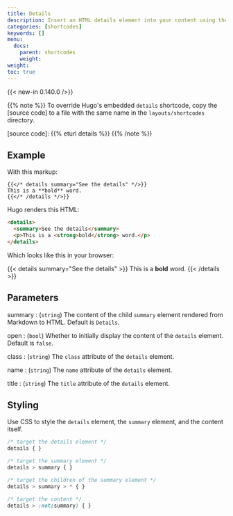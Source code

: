 ```yaml
---
title: Details
description: Insert an HTML details element into your content using the details shortcode.
categories: [shortcodes]
keywords: []
menu:
  docs:
    parent: shortcodes
    weight:
weight:
toc: true
---
```


{{< new-in 0.140.0 />}}

{{% note %}}
To override Hugo's embedded `details` shortcode, copy the [source code] to a file with the same name in the `layouts/shortcodes` directory.

[source code]: {{% eturl details %}}
{{% /note %}}

## Example

With this markup:

```text
{{</* details summary="See the details" */>}}
This is a **bold** word.
{{</* /details */>}}
```

Hugo renders this HTML:

```html
<details>
  <summary>See the details</summary>
  <p>This is a <strong>bold</strong> word.</p>
</details>
```

Which looks like this in your browser:

{{< details summary="See the details" >}}
This is a **bold** word.
{{< /details >}}

## Parameters

summary
: (`string`) The content of the child `summary` element rendered from Markdown to HTML. Default is `Details`.

open
: (`bool`) Whether to initially display the content of the `details` element. Default is `false`.

class
: (`string`) The `class` attribute of the `details` element.

name
: (`string`) The `name` attribute of the `details` element.

title
: (`string`) The `title` attribute of the `details` element.

## Styling

Use CSS to style the `details` element, the `summary` element, and the content itself.

```css
/* target the details element */
details { }

/* target the summary element */
details > summary { }

/* target the children of the summary element */
details > summary > * { }

/* target the content */
details > :not(summary) { }
```
